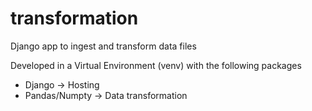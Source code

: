 # transformation
Django app to ingest and transform data files

Developed in a Virtual Environment (venv) with the following packages
- Django -> Hosting
- Pandas/Numpty -> Data transformation 
